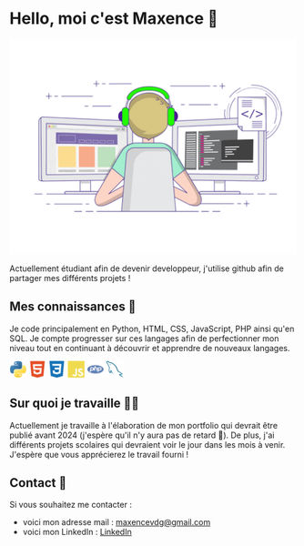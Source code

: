 # Hello, moi c'est Maxence 👋

![image-principale](images/image-principale.gif)

Actuellement étudiant afin de devenir developpeur, j'utilise github afin de partager mes différents projets !


## Mes connaissances 🧠
Je code principalement en Python, HTML, CSS, JavaScript, PHP ainsi qu'en SQL. Je compte progresser sur ces langages afin de perfectionner mon niveau tout en continuant à découvrir et apprendre de nouveaux langages.

<img src="images/python.svg" width="30">
<img src="images/html5.svg" width="30">
<img src="images/css3.svg" width="30">
<img src="images/javascript.svg" width="30">
<img src="images/php.svg" width="30">
<img src="images/mysql.svg" width="30">

## Sur quoi je travaille 👨‍💻
Actuellement je travaille à l'élaboration de mon portfolio qui devrait être publié avant 2024 (j'espère qu'il n'y aura pas de retard 🤞). De plus, j'ai différents projets scolaires qui devraient voir le jour dans les mois à venir. J'espère que vous apprécierez le travail fourni !


## Contact 📩
Si vous souhaitez me contacter :
* voici mon adresse mail : maxencevdg@gmail.com
* voici mon LinkedIn : [LinkedIn](www.linkedin.com/in/maxence-vandeghen)